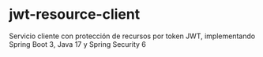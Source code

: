 # jwt-resource-client
Servicio cliente con protección de recursos por token JWT, implementando Spring Boot 3, Java 17 y Spring Security 6
